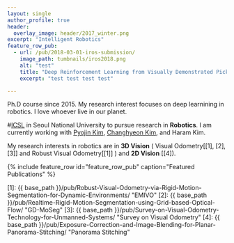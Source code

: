 ```yaml
---
layout: single
author_profile: true
header:
  overlay_image: header/2017_winter.png
excerpt: "Intelligent Robotics"
feature_row_pub:
  - url: /pub/2018-03-01-iros-submission/
    image_path: tumbnails/iros2018.png
    alt: "test"
    title: "Deep Reinforcement Learning from Visually Demonstrated Pick-and-Place of Unclassified Objects"
    excerpt: "test test test test"

---
```


Ph.D course since 2015.
My research interest focuses on deep learnining in robotics. I love whoever live in our planet.



#<a href="http://icsl.snu.ac.kr/" target="_blank">ICSL</a> in Seoul National University to pursue research in **Robotics**. I am currently working with <a href="http://pyojinkim.me/" target="_blank">Pyojin Kim</a>, <a href="http://blog.naver.com/rlackd93/" target="_blank">Changhyeon Kim</a>, and Haram Kim.

[comment]: <> (I am very grateful for the many friends, advisors and my family which support me on this journey.)
[comment]: <> (### developing artificial 3D perception)

My research interests in robotics are in **3D Vision** ( Visual Odometry[[1], [2], [3]] and Robust Visual Odometry[[1]] ) and **2D Vision** [[4]).

{% include feature_row id="feature_row_pub" caption="Featured Publications" %}


[1]: {{ base_path }}/pub/Robust-Visual-Odometry-via-Rigid-Motion-Segmentation-for-Dynamic-Environments/ "EMIVO"
[2]: {{ base_path }}/pub/Realtime-Rigid-Motion-Segmentation-using-Grid-based-Optical-Flow/ "GD-MoSeg"
[3]: {{ base_path }}/pub/Survey-on-Visual-Odometry-Technology-for-Unmanned-Systems/ "Survey on Visual Odometry"
[4]: {{ base_path }}/pub/Exposure-Correction-and-Image-Blending-for-Planar-Panorama-Stitching/ "Panorama Stitching"

